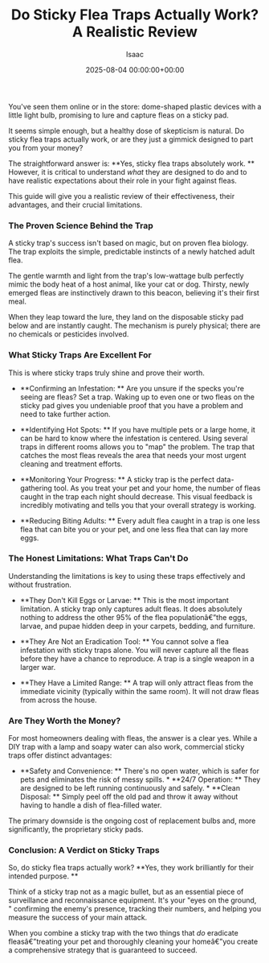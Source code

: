 ﻿---
title: Do Sticky Flea Traps Actually Work? A Realistic Review
description: You've seen them online or in the store dome-shaped plastic devices with a little light bulb, promising to lure and capture fleas on a sticky pad. It seems...
slug: /do-sticky-flea-traps-work/
date: 2025-08-04 00:00:00+00:00
lastmod: 2025-08-04 00:00:00+03:00
author: Isaac
categories:
- Fleas
- Guides
tags:
- flea-trap
- fleas
- pest-control
layout: post
---

You've seen them online or in the store: dome-shaped plastic devices with a little light bulb, promising to lure and capture fleas on a sticky pad.

It seems simple enough, but a healthy dose of skepticism is natural. Do sticky flea traps actually work, or are they just a gimmick designed to part you from your money?

The straightforward answer is: **Yes, sticky flea traps absolutely work. ** However, it is critical to understand *what* they are designed to do and to have realistic expectations about their role in your fight against fleas.

This guide will give you a realistic review of their effectiveness, their advantages, and their crucial limitations.

###  The Proven Science Behind the Trap

A sticky trap's success isn't based on magic, but on proven flea biology. The trap exploits the simple, predictable instincts of a newly hatched adult flea.

The gentle warmth and light from the trap's low-wattage bulb perfectly mimic the body heat of a host animal, like your cat or dog. Thirsty, newly emerged fleas are instinctively drawn to this beacon, believing it's their first meal.

When they leap toward the lure, they land on the disposable sticky pad below and are instantly caught. The mechanism is purely physical; there are no chemicals or pesticides involved.

###  What Sticky Traps Are Excellent For

This is where sticky traps truly shine and prove their worth.

* **Confirming an Infestation: ** Are you unsure if the specks you're seeing are fleas? Set a trap. Waking up to even one or two fleas on the sticky pad gives you undeniable proof that you have a problem and need to take further action.

* **Identifying Hot Spots: ** If you have multiple pets or a large home, it can be hard to know where the infestation is centered. Using several traps in different rooms allows you to "map" the problem. The trap that catches the most fleas reveals the area that needs your most urgent cleaning and treatment efforts.

* **Monitoring Your Progress: ** A sticky trap is the perfect data-gathering tool. As you treat your pet and your home, the number of fleas caught in the trap each night should decrease. This visual feedback is incredibly motivating and tells you that your overall strategy is working.

* **Reducing Biting Adults: ** Every adult flea caught in a trap is one less flea that can bite you or your pet, and one less flea that can lay more eggs.

###  The Honest Limitations: What Traps Can't Do

Understanding the limitations is key to using these traps effectively and without frustration.

* **They Don't Kill Eggs or Larvae: ** This is the most important limitation. A sticky trap only captures adult fleas. It does absolutely nothing to address the other 95% of the flea populationâ€”the eggs, larvae, and pupae hidden deep in your carpets, bedding, and furniture.

* **They Are Not an Eradication Tool: ** You cannot solve a flea infestation with sticky traps alone. You will never capture all the fleas before they have a chance to reproduce. A trap is a single weapon in a larger war.

* **They Have a Limited Range: ** A trap will only attract fleas from the immediate vicinity (typically within the same room). It will not draw fleas from across the house.

###  Are They Worth the Money?

For most homeowners dealing with fleas, the answer is a clear yes. While a DIY trap with a lamp and soapy water can also work, commercial sticky traps offer distinct advantages:

* **Safety and Convenience: ** There's no open water, which is safer for pets and eliminates the risk of messy spills. * **24/7 Operation: ** They are designed to be left running continuously and safely. * **Clean Disposal: ** Simply peel off the old pad and throw it away without having to handle a dish of flea-filled water.

The primary downside is the ongoing cost of replacement bulbs and, more significantly, the proprietary sticky pads.

###  Conclusion: A Verdict on Sticky Traps

So, do sticky flea traps actually work? **Yes, they work brilliantly for their intended purpose. **

Think of a sticky trap not as a magic bullet, but as an essential piece of surveillance and reconnaissance equipment. It's your "eyes on the ground, " confirming the enemy's presence, tracking their numbers, and helping you measure the success of your main attack.

When you combine a sticky trap with the two things that *do* eradicate fleasâ€”treating your pet and thoroughly cleaning your homeâ€”you create a comprehensive strategy that is guaranteed to succeed.

